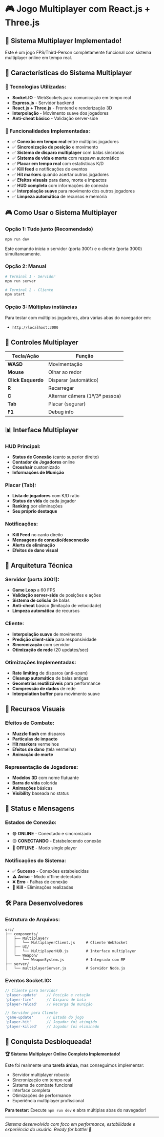 # 🎮 Jogo Multiplayer com React.js + Three.js

## 🚀 **Sistema Multiplayer Implementado!**

Este é um jogo FPS/Third-Person completamente funcional com sistema multiplayer online em tempo real.

## 🌟 **Características do Sistema Multiplayer**

### **🔧 Tecnologias Utilizadas:**
- **Socket.IO** - WebSockets para comunicação em tempo real
- **Express.js** - Servidor backend
- **React.js + Three.js** - Frontend e renderização 3D
- **Interpolação** - Movimento suave dos jogadores
- **Anti-cheat básico** - Validação server-side

### **🎯 Funcionalidades Implementadas:**
- ✅ **Conexão em tempo real** entre múltiplos jogadores
- ✅ **Sincronização de posição** e movimento
- ✅ **Sistema de disparo multiplayer** com balas síncronas
- ✅ **Sistema de vida e morte** com respawn automático
- ✅ **Placar em tempo real** com estatísticas K/D
- ✅ **Kill feed** e notificações de eventos
- ✅ **Hit markers** quando acertar outros jogadores
- ✅ **Efeitos visuais** para dano, morte e impactos
- ✅ **HUD completo** com informações de conexão
- ✅ **Interpolação suave** para movimento dos outros jogadores
- ✅ **Limpeza automática** de recursos e memória

## 🎮 **Como Usar o Sistema Multiplayer**

### **Opção 1: Tudo junto (Recomendado)**
```bash
npm run dev
```
Este comando inicia o servidor (porta 3001) e o cliente (porta 3000) simultaneamente.

### **Opção 2: Manual**
```bash
# Terminal 1 - Servidor
npm run server

# Terminal 2 - Cliente  
npm start
```

### **Opção 3: Múltiplas instâncias**
Para testar com múltiplos jogadores, abra várias abas do navegador em:
- `http://localhost:3000`

## 🎯 **Controles Multiplayer**

| Tecla/Ação | Função |
|------------|--------|
| **WASD** | Movimentação |
| **Mouse** | Olhar ao redor |
| **Click Esquerdo** | Disparar (automático) |
| **R** | Recarregar |
| **C** | Alternar câmera (1ª/3ª pessoa) |
| **Tab** | Placar (segurar) |
| **F1** | Debug info |

## 📊 **Interface Multiplayer**

### **HUD Principal:**
- **Status de Conexão** (canto superior direito)
- **Contador de Jogadores** online
- **Crosshair** customizado
- **Informações de Munição**

### **Placar (Tab):**
- **Lista de jogadores** com K/D ratio
- **Status de vida** de cada jogador
- **Ranking** por eliminações
- **Seu próprio destaque**

### **Notificações:**
- **Kill Feed** no canto direito
- **Mensagens de conexão/desconexão**
- **Alerts de eliminação**
- **Efeitos de dano visual**

## 🔧 **Arquitetura Técnica**

### **Servidor (porta 3001):**
- **Game Loop** a 60 FPS
- **Validação server-side** de posições e ações
- **Sistema de colisão** de balas
- **Anti-cheat** básico (limitação de velocidade)
- **Limpeza automática** de recursos

### **Cliente:**
- **Interpolação suave** de movimento
- **Predição client-side** para responsividade
- **Sincronização** com servidor
- **Otimização de rede** (20 updates/sec)

### **Otimizações Implementadas:**
- **Rate limiting** de disparos (anti-spam)
- **Cleanup automático** de balas antigas
- **Geometrias reutilizáveis** para performance
- **Compressão de dados** de rede
- **Interpolation buffer** para movimento suave

## 🎪 **Recursos Visuais**

### **Efeitos de Combate:**
- **Muzzle flash** em disparos
- **Partículas de impacto**
- **Hit markers** vermelhos
- **Efeitos de dano** (tela vermelha)
- **Animação de morte**

### **Representação de Jogadores:**
- **Modelos 3D** com nome flutuante
- **Barra de vida** colorida
- **Animações** básicas
- **Visibility** baseada no status

## 🚨 **Status e Mensagens**

### **Estados de Conexão:**
- 🟢 **ONLINE** - Conectado e sincronizado
- 🟡 **CONECTANDO** - Estabelecendo conexão
- 🔴 **OFFLINE** - Modo single player

### **Notificações do Sistema:**
- ✅ **Sucesso** - Conexões estabelecidas
- ⚠️ **Aviso** - Modo offline detectado
- ❌ **Erro** - Falhas de conexão
- 🎯 **Kill** - Eliminações realizadas

## 🛠️ **Para Desenvolvedores**

### **Estrutura de Arquivos:**
```
src/
├── components/
│   ├── Multiplayer/
│   │   └── MultiplayerClient.js     # Cliente WebSocket
│   ├── UI/
│   │   └── MultiplayerHUD.js        # Interface multiplayer
│   └── Weapon/
│       └── WeaponSystem.js          # Integrado com MP
├── server/
│   └── multiplayerServer.js         # Servidor Node.js
```

### **Eventos Socket.IO:**
```javascript
// Cliente para Servidor
'player-update'    // Posição e rotação
'player-fire'      // Disparo de bala  
'player-reload'    // Recarga de munição

// Servidor para Cliente
'game-update'      // Estado do jogo
'player-hit'       // Jogador foi atingido
'player-killed'    // Jogador foi eliminado
```

## 🎉 **Conquista Desbloqueada!**

**🏆 Sistema Multiplayer Online Completo Implementado!**

Este foi realmente uma **tarefa árdua**, mas conseguimos implementar:
- Servidor multiplayer robusto
- Sincronização em tempo real
- Sistema de combate funcional
- Interface completa
- Otimizações de performance
- Experiência multiplayer profissional

**Para testar:** Execute `npm run dev` e abra múltiplas abas do navegador!

---

*Sistema desenvolvido com foco em performance, estabilidade e experiência do usuário. Ready for battle! 🎯*
